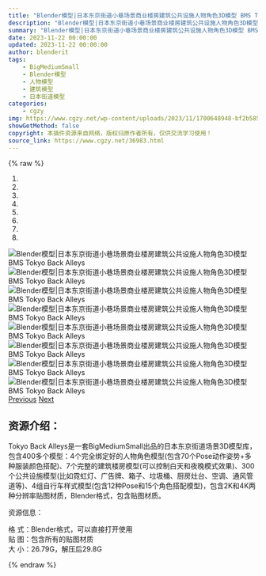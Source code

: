 ```yaml
---
title: "Blender模型|日本东京街道小巷场景商业楼房建筑公共设施人物角色3D模型 BMS Tokyo Back Alleys"
description: "Blender模型|日本东京街道小巷场景商业楼房建筑公共设施人物角色3D模型 BMS Tokyo Back Alleys"
summary: "Blender模型|日本东京街道小巷场景商业楼房建筑公共设施人物角色3D模型 BMS Tokyo Back Alleys"
date: 2023-11-22 00:00:00
updated: 2023-11-22 00:00:00
author: blenderit
tags: 
    - BigMediumSmall
    - Blender模型
    - 人物模型
    - 建筑模型
    - 日本街道模型
categories:
    - cgzy
img: https://www.cgzy.net/wp-content/uploads/2023/11/1700648948-bf2b585aaeb7a04.webp
showGetMethod: false
copyright: 本插件资源来自网络，版权归原作者所有，仅供交流学习使用！
source_link: https://www.cgzy.net/36983.html
---
```


{% raw %}
<div id="bootstrap-carousel-95032694" class="gallery carousel slide" data-ride="carousel">
				<!-- Indicators -->
				<ol class="carousel-indicators"><li data-target="#bootstrap-carousel-95032694" data-slide-to="0" class="active"><li data-target="#bootstrap-carousel-95032694" data-slide-to="1"><li data-target="#bootstrap-carousel-95032694" data-slide-to="2"><li data-target="#bootstrap-carousel-95032694" data-slide-to="3"><li data-target="#bootstrap-carousel-95032694" data-slide-to="4"><li data-target="#bootstrap-carousel-95032694" data-slide-to="5"><li data-target="#bootstrap-carousel-95032694" data-slide-to="6"><li data-target="#bootstrap-carousel-95032694" data-slide-to="7"></ol>
				<!-- Wrapper for slides -->
				<div class="carousel-inner" role="listbox"><div class="item active"><div class="img_wrapper"><img decoding="async" src="https://img.alicdn.com/imgextra/i3/717183932/O1CN01Hf80Zx1euuERlGrFS_!!717183932.jpg" title="Blender模型|日本东京街道小巷场景商业楼房建筑公共设施人物角色3D模型 BMS Tokyo Back Alleys" alt="Blender模型|日本东京街道小巷场景商业楼房建筑公共设施人物角色3D模型 BMS Tokyo Back Alleys"></div></div><div class="item"><div class="img_wrapper"><img decoding="async" src="https://img.alicdn.com/imgextra/i3/717183932/O1CN01uC6ktD1euuEOjpPRs_!!717183932.jpg" title="Blender模型|日本东京街道小巷场景商业楼房建筑公共设施人物角色3D模型 BMS Tokyo Back Alleys" alt="Blender模型|日本东京街道小巷场景商业楼房建筑公共设施人物角色3D模型 BMS Tokyo Back Alleys"></div></div><div class="item"><div class="img_wrapper"><img decoding="async" src="https://img.alicdn.com/imgextra/i1/717183932/O1CN01aEJVlA1euuEMerI2j_!!717183932.jpg" title="Blender模型|日本东京街道小巷场景商业楼房建筑公共设施人物角色3D模型 BMS Tokyo Back Alleys" alt="Blender模型|日本东京街道小巷场景商业楼房建筑公共设施人物角色3D模型 BMS Tokyo Back Alleys"></div></div><div class="item"><div class="img_wrapper"><img decoding="async" src="https://img.alicdn.com/imgextra/i2/717183932/O1CN01S9U4M41euuEPaR4V6_!!717183932.jpg" title="Blender模型|日本东京街道小巷场景商业楼房建筑公共设施人物角色3D模型 BMS Tokyo Back Alleys" alt="Blender模型|日本东京街道小巷场景商业楼房建筑公共设施人物角色3D模型 BMS Tokyo Back Alleys"></div></div><div class="item"><div class="img_wrapper"><img decoding="async" src="https://img.alicdn.com/imgextra/i2/717183932/O1CN01obXamE1euuEPFkOlJ_!!717183932.jpg" title="Blender模型|日本东京街道小巷场景商业楼房建筑公共设施人物角色3D模型 BMS Tokyo Back Alleys" alt="Blender模型|日本东京街道小巷场景商业楼房建筑公共设施人物角色3D模型 BMS Tokyo Back Alleys"></div></div><div class="item"><div class="img_wrapper"><img decoding="async" src="https://img.alicdn.com/imgextra/i3/717183932/O1CN01Fk4t4c1euuEQwalTL_!!717183932.jpg" title="Blender模型|日本东京街道小巷场景商业楼房建筑公共设施人物角色3D模型 BMS Tokyo Back Alleys" alt="Blender模型|日本东京街道小巷场景商业楼房建筑公共设施人物角色3D模型 BMS Tokyo Back Alleys"></div></div><div class="item"><div class="img_wrapper"><img decoding="async" src="https://img.alicdn.com/imgextra/i4/717183932/O1CN01Gul4M01euuEPFkfOU_!!717183932.jpg" title="Blender模型|日本东京街道小巷场景商业楼房建筑公共设施人物角色3D模型 BMS Tokyo Back Alleys" alt="Blender模型|日本东京街道小巷场景商业楼房建筑公共设施人物角色3D模型 BMS Tokyo Back Alleys"></div></div><div class="item"><div class="img_wrapper"><img decoding="async" src="https://img.alicdn.com/imgextra/i1/717183932/O1CN01fhgZPs1euuENeb5zu_!!717183932.jpg" title="Blender模型|日本东京街道小巷场景商业楼房建筑公共设施人物角色3D模型 BMS Tokyo Back Alleys" alt="Blender模型|日本东京街道小巷场景商业楼房建筑公共设施人物角色3D模型 BMS Tokyo Back Alleys"></div></div></div>
				<!-- Controls -->
				<a class="left carousel-control" href="#bootstrap-carousel-95032694" role="button" data-slide="prev"><i class="pandastudio-icons-left glyphicon-chevron-left"></i><span class="sr-only">Previous</span></a>
				<a class="right carousel-control" href="#bootstrap-carousel-95032694" role="button" data-slide="next"><i class="pandastudio-icons-right glyphicon-chevron-right"></i><span class="sr-only">Next</span></a>
			</div><div class="wp-block-pandastudio-title"><div class="title_style_01"><h2 id="h2-0">资源介绍：</h2></div></div><p class="is-style-text-indent-2em">Tokyo Back Alleys是一套BigMediumSmall出品的日本东京街道场景3D模型库，包含400多个模型：4个完全绑定好的人物角色模型(包含70个Pose动作姿势+多种服装颜色搭配)、7个完整的建筑楼房模型(可以控制白天和夜晚模式效果)、300个公共设施模型(比如霓虹灯、广告牌、箱子、垃圾桶、厨房灶台、空调、通风管道等)、4组自行车样式模型(包含12种Pose和15个角色搭配模型)，包含2K和4K两种分辨率贴图材质，Blender格式，包含贴图材质。</p><div class="wp-block-pandastudio-title"><div class="title_style_01"><p>资源信息：</p></div></div><p>格 式：Blender格式，可以直接打开使用<br>贴 图：包含所有的贴图材质<br>大 小：26.79G，解压后29.8G</p>
<div style="display: none">cgzy</div>
{% endraw %}